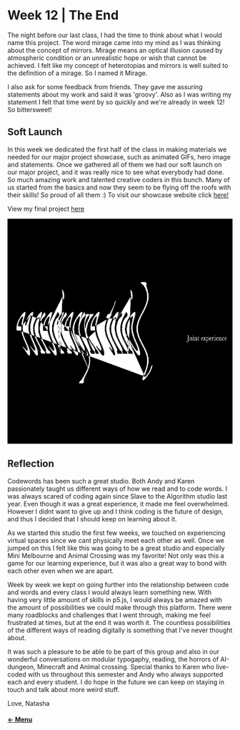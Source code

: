 # Week 12 | The End
The night before our last class, I had the time to think about what I would name this project. The word mirage came into my mind as I was thinking about the concept of mirrors. Mirage means an optical illusion caused by atmospheric condition or an unrealistic hope or wish that cannot be achieved. I felt like my concept of heterotopias and mirrors is well suited to the definition of a mirage. So I named it Mirage.

I also ask for some feedback from friends. They gave me assuring statements about my work and said it was 'groovy'. Also as I was writing my statement I felt that time went by so quickly and we're already in week 12! So bittersweet!

## Soft Launch
In this week we dedicated the first half of the class in making materials we needed for our major project showcase, such as animated GIFs, hero image and statements. Once we gathered all of them we had our soft launch on our major project, and it was really nice to see what everybody had done. So much amazing work and talented creative coders in this bunch. Many of us started from the basics and now they seem to be flying off the roofs with their skills! So proud of all them :) To visit our showcase website click [here!](https://simandy.github.io/codewords/) 

View my final project [here](https://natnathania.github.io/Codewords-2020/Week_12/Mirage/)

<img src = "Mirage_640.gif">


## Reflection
Codewords has been such a great studio. Both Andy and Karen passionately taught us different ways of how we read and to code words. I was always scared of coding again since Slave to the Algorithm studio last year. Even though it was a great experience, it made me feel overwhelmed. However I didnt want to give up and I think coding is the future of design, and thus I decided that I should keep on learning about it. 

As we started this studio the first few weeks, we touched on experiencing virtual spaces since we cant physically meet each other as well. Once we jumped on this I felt like this was going to be a great studio and especially Mini Melbourne and Animal Crossing was my favorite! Not only was this a game for our learning experience, but it was also a great way to bond with each other even when we are apart.

Week by week we kept on going further into the relationship between code and words and every class I would always learn something new. With having very little amount of skills in p5.js, I would always be amazed with the amount of possibilities we could make through this platform. There were many roadblocks and challenges that I went through, making me feel frustrated at times, but at the end it was worth it. The countless possibilities of the different ways of reading digitally is something that I've never thought about.

It was such a pleasure to be able to be part of this group and also in our wonderful conversations on modular typogaphy, reading, the horrors of AI-dungeon, Minecraft and Animal crossing. Special thanks to Karen who live-coded with us throughout this semester and Andy who always supported each and every student. I do hope in the future we can keep on staying in touch and talk about more weird stuff.

Love,
Natasha

#### [<- Menu](https://github.com/natnathania/Codewords-2020)
